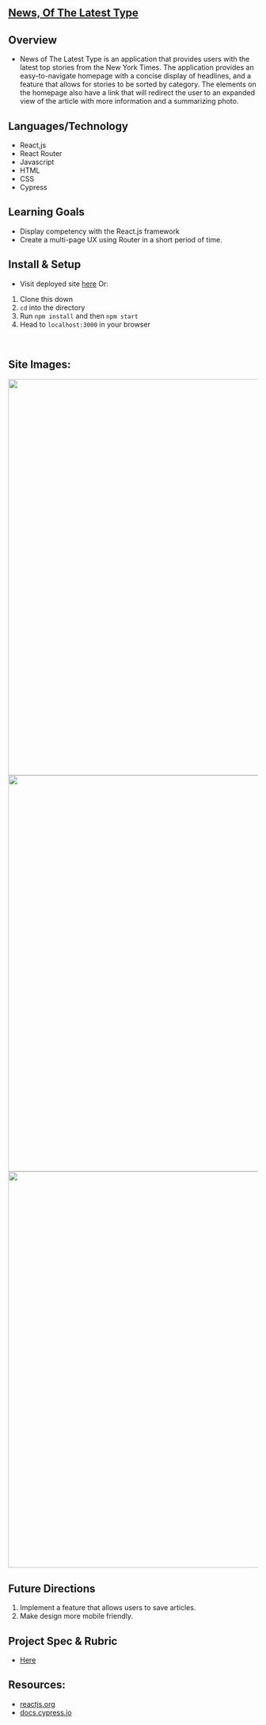 ## [News, Of The Latest Type](https://news-ofthelatesttype.netlify.app/)


## Overview
- News of The Latest Type is an application that provides users with the latest top stories from the New York Times. The application provides an easy-to-navigate homepage with a concise display of headlines, and a feature that allows for stories to be sorted by category. The elements on the homepage also have a link that will redirect the user to an expanded view of the article with more information and a summarizing photo.  

## Languages/Technology
- React,js
- React Router
- Javascript
- HTML
- CSS
- Cypress

## Learning Goals
- Display competency with the React.js framework
- Create a multi-page UX using Router in a short period of time.


## Install & Setup
* Visit deployed site [here](https://news-ofthelatesttype.netlify.app/)
Or:
1. Clone this down
2. `cd` into the directory
3. Run `npm install` and then `npm start`
5. Head to `localhost:3000` in your browser  

<br>

## Site Images:

<img src="https://user-images.githubusercontent.com/82983696/156408962-53639ff2-b5b8-4480-84dc-563e41da10be.png"  width="800">


<img src="https://user-images.githubusercontent.com/82983696/156408967-85464afd-ecc3-4401-bd45-595a1bbd8e4e.png"  width="800">

<img src="https://user-images.githubusercontent.com/82983696/156408971-c948e33e-cfc1-43b8-97cc-f45079b986dc.png"  width="800">



## Future Directions
1. Implement a feature that allows users to save articles.
2. Make design more mobile friendly.
   

## Project Spec & Rubric
- [Here](https://mod4.turing.edu/projects/take_home/take_home_fe)

## Resources:
  - [reactjs.org](https://reactjs.org/)
  - [docs.cypress.io](https://docs.cypress.io/)